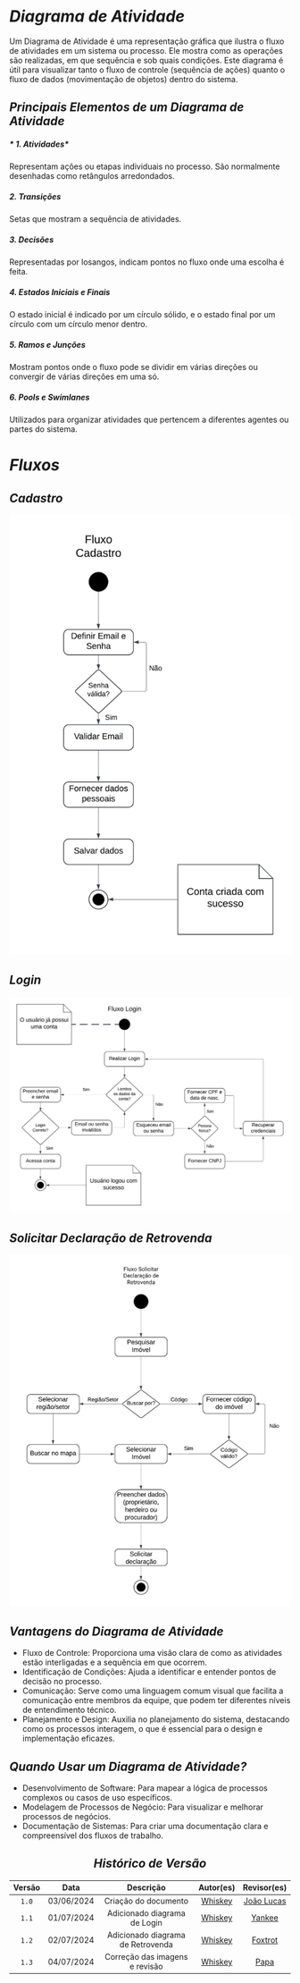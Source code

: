 # <a>*Diagrama de Atividade*</a>

Um Diagrama de Atividade é uma representação gráfica que ilustra o fluxo de atividades em um sistema ou processo. Ele mostra como as operações são realizadas, em que sequência e sob quais condições. Este diagrama é útil para visualizar tanto o fluxo de controle (sequência de ações) quanto o fluxo de dados (movimentação de objetos) dentro do sistema.

## <a>*Principais Elementos de um Diagrama de Atividade*</a>

##### <a>* 1. Atividades*</a>

Representam ações ou etapas individuais no processo. São normalmente desenhadas como retângulos arredondados.

##### <a>*2. Transições*</a>

Setas que mostram a sequência de atividades.

##### <a>*3. Decisões*</a>

Representadas por losangos, indicam pontos no fluxo onde uma escolha é feita.

##### <a>*4. Estados Iniciais e Finais*</a>

O estado inicial é indicado por um círculo sólido, e o estado final por um círculo com um círculo menor dentro.

##### <a>*5. Ramos e Junções*</a>

Mostram pontos onde o fluxo pode se dividir em várias direções ou convergir de várias direções em uma só.

##### <a>*6. Pools e Swimlanes*</a>

Utilizados para organizar atividades que pertencem a diferentes agentes ou partes do sistema.

# <a>*Fluxos*</a>

## <a>*Cadastro*</a>

![Diagrama de atividades do cadastro](../../Assets/DiagramaAtividades/cadastro.jpeg)

## <a>*Login*</a>

![Diagrama de atividades do login](../../Assets/DiagramaAtividades/login.jpeg)

## <a>*Solicitar Declaração de Retrovenda*</a>

![Diagrama de atividades da declaração da retrovenda](../../Assets/DiagramaAtividades/retrovenda.jpeg)

## <a>*Vantagens do Diagrama de Atividade*</a>

- Fluxo de Controle: Proporciona uma visão clara de como as atividades estão interligadas e a sequência em que ocorrem.
- Identificação de Condições: Ajuda a identificar e entender pontos de decisão no processo.
- Comunicação: Serve como uma linguagem comum visual que facilita a comunicação entre membros da equipe, que podem ter diferentes níveis de entendimento técnico.
- Planejamento e Design: Auxilia no planejamento do sistema, destacando como os processos interagem, o que é essencial para o design e implementação eficazes.

## <a>*Quando Usar um Diagrama de Atividade?*</a>

- Desenvolvimento de Software: Para mapear a lógica de processos complexos ou casos de uso específicos.
- Modelagem de Processos de Negócio: Para visualizar e melhorar processos de negócios.
- Documentação de Sistemas: Para criar uma documentação clara e compreensível dos fluxos de trabalho.

<center>

## <a>*<a>*Histórico de Versão*</a>*</a>

| Versão |    Data    |             Descrição             |               Autor(es)               |                   Revisor(es)                    |
| :----: | :--------: | :-------------------------------: | :-----------------------------------: | :----------------------------------------------: |
| `1.0`  | 03/06/2024 |       Criação do documento        | [Whiskey](../../Subgrupos/Whiskey.md) | [João Lucas](https://github.com/VasconcelosJoao) |
| `1.1`  | 01/07/2024 |   Adicionado diagrama de Login    | [Whiskey](../../Subgrupos/Whiskey.md) |       [Yankee](../../Subgrupos/Yankee.md)        |
| `1.2`  | 02/07/2024 | Adicionado diagrama de Retrovenda | [Whiskey](../../Subgrupos/Whiskey.md) |      [Foxtrot](../../Subgrupos/Foxtrot.md)       |
| `1.3`  | 04/07/2024 |  Correção das imagens e revisão   | [Whiskey](../../Subgrupos/Whiskey.md) |         [Papa](../../Subgrupos/Papa.md)          |

</center>
